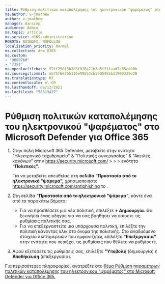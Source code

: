 ```yaml
---
title: Ρύθμιση πολιτικών καταπολέμησης του ηλεκτρονικού "ψαρέματος" στο Microsoft Defender για Office 365
ms.author: v-jmathew
author: v-jmathew
manager: dansimp
audience: Admin
ms.topic: article
ms.service: o365-administration
ROBOTS: NOINDEX, NOFOLLOW
localization_priority: Normal
ms.collection: Adm_O365
ms.custom:
- "9000760"
- "7391"
ms.openlocfilehash: 97ff250f5b2b3f970a71b3a5f31faad7c65cd60b
ms.sourcegitcommit: ab75f66355116e995b3cb5505465b31989339e28
ms.translationtype: MT
ms.contentlocale: el-GR
ms.lasthandoff: 08/13/2021
ms.locfileid: "58313427"
---
```

# <a name="set-up-anti-phishing-policies-in-microsoft-defender-for-office-365"></a>Ρύθμιση πολιτικών καταπολέμησης του ηλεκτρονικού "ψαρέματος" στο Microsoft Defender για Office 365

1. Στην πύλη Microsoft 365 Defender, μεταβείτε στην ενότητα "Ηλεκτρονικό ταχυδρομείο" & "Πολιτικές συνεργασίας" & "Απειλές κανόνων" στην <https://security.microsoft.com/>  \>  \>  \>  ενότητα **"Πολιτικές".**

   Για να μεταβείτε απευθείας στη **σελίδα "Προστασία από το ηλεκτρονικό "ψάρεμα",** χρησιμοποιήστε <https://security.microsoft.com/antiphishing> το .

2. Στη σελίδα **"Προστασία από το ηλεκτρονικό "ψάρεμα",** κάντε ένα από τα παρακάτω βήματα:
   - Για να προσθέσετε μια νέα πολιτική, επιλέξτε **+ Δημιουργία.** Θα ξεκινήσει ένας οδηγός για να σας βοηθήσει να ορίσετε τις ρυθμίσεις πολιτικής σας.
   - Για να επεξεργαστείτε μια υπάρχουσα πολιτική, επιλέξτε την πολιτική κάνοντας κλικ στο όνομα της πολιτικής. Στο αναδυόμενο στοιχείο λεπτομερειών που εμφανίζεται, επιλέξτε **"Επεξεργασία"** στην ενότητα που περιέχει τις ρυθμίσεις που θέλετε να ρυθμίσετε.

3. Αφού εξετάσετε τις ρυθμίσεις σας, επιλέξτε **"Υποβολή** (δημιουργία) ή **Αποθήκευση** (επεξεργασία).

Για περισσότερες πληροφορίες, ανατρέξτε στο [θέμα Ρύθμιση παραμέτρων πολιτικών καταπολέμησης του ηλεκτρονικού "ψαρέματος" στο Microsoft Defender για Office 365.](https://docs.microsoft.com/microsoft-365/security/office-365-security/configure-mdo-anti-phishing-policies)
